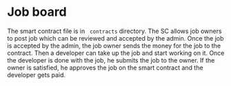# Job board

The smart contract file is in <code> contracts</code> directory.
The SC allows job owners to post job which can be reviewed and accepted by the admin.
Once the job is accepted by the admin, the job owner sends the money for the job to the contract.
Then a developer can take up the job and start working on it. Once the developer is done with the job,
he submits the job to the owner. If the owner is satisfied, he approves the job on the smart contract and the developer gets paid.
